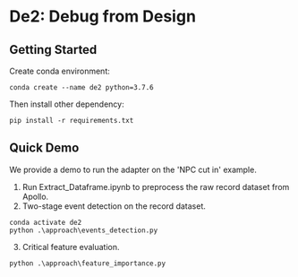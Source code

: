 # De2: Debug from Design

## Getting Started

Create conda environment:
```
conda create --name de2 python=3.7.6
```

Then install other dependency:
```
pip install -r requirements.txt
```


## Quick Demo
We provide a demo to run the adapter on the 'NPC cut in' example.

1. Run Extract_Dataframe.ipynb to preprocess the raw record dataset from Apollo.
2. Two-stage event detection on the record dataset.
```
conda activate de2
python .\approach\events_detection.py
```
3. Critical feature evaluation.
```
python .\approach\feature_importance.py
```



